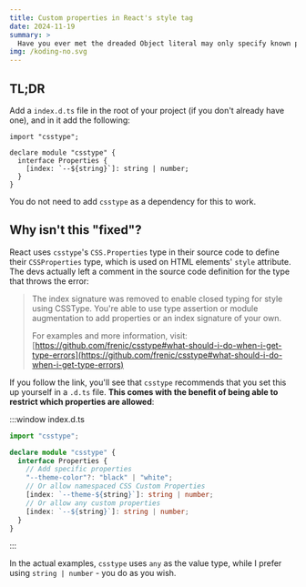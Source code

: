 ```yaml
---
title: Custom properties in React's style tag
date: 2024-11-19
summary: >
  Have you ever met the dreaded Object literal may only specify known properties, and '"--test"' does not exist in type 'Properties<string | number, string & {}>'? Fixing this is actually quite simple
img: /koding-no.svg
---
```


## TL;DR

Add a `index.d.ts` file in the root of your project (if you don't already have one), and in it add the following:

```tsx
import "csstype";

declare module "csstype" {
  interface Properties {
    [index: `--${string}`]: string | number;
  }
}
```

You do not need to add `csstype` as a dependency for this to work.

## Why isn't this "fixed"?

React uses `csstype`'s `CSS.Properties` type in their source code to define their `CSSProperties` type, which is used on HTML elements' `style` attribute. The devs actually left a comment in the source code definition for the type that throws the error:

> The index signature was removed to enable closed typing for style using CSSType. You're able to use type assertion or module augmentation to add properties or an index signature of your own.
>
> For examples and more information, visit:
> [https://github.com/frenic/csstype#what-should-i-do-when-i-get-type-errors](https://github.com/frenic/csstype#what-should-i-do-when-i-get-type-errors)

If you follow the link, you'll see that `csstype` recommends that you set this up yourself in a `.d.ts` file. **This comes with the benefit of being able to restrict which properties are allowed**:

:::window
index.d.ts

```ts
import "csstype";

declare module "csstype" {
  interface Properties {
    // Add specific properties
    "--theme-color"?: "black" | "white";
    // Or allow namespaced CSS Custom Properties
    [index: `--theme-${string}`]: string | number;
    // Or allow any custom properties
    [index: `--${string}`]: string | number;
  }
}
```

:::

In the actual examples, `csstype` uses `any` as the value type, while I prefer using `string | number` - you do as you wish.
